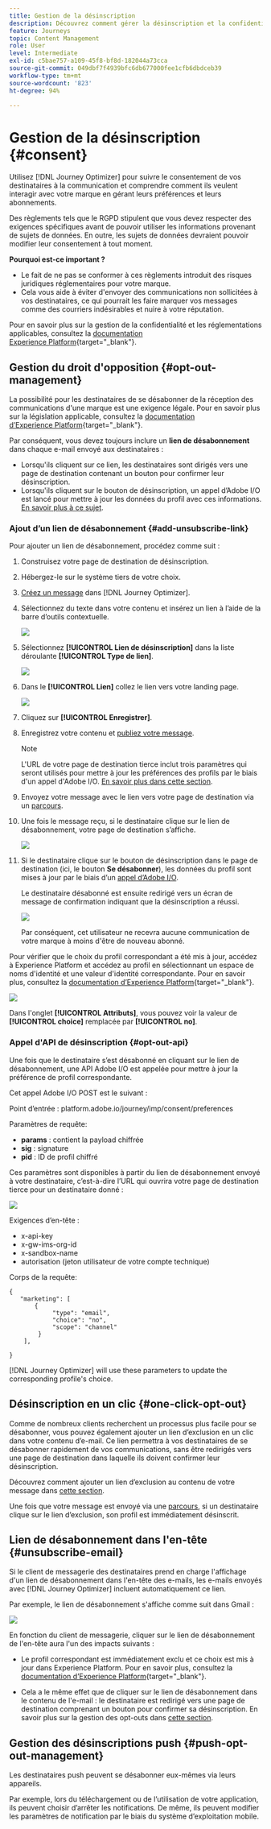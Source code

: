 ```yaml
---
title: Gestion de la désinscription
description: Découvrez comment gérer la désinscription et la confidentialité
feature: Journeys
topic: Content Management
role: User
level: Intermediate
exl-id: c5bae757-a109-45f8-bf8d-182044a73cca
source-git-commit: 049dbf7f4939bfc6db677000fee1cfb6dbdceb39
workflow-type: tm+mt
source-wordcount: '823'
ht-degree: 94%

---
```


# Gestion de la désinscription {#consent}

Utilisez [!DNL Journey Optimizer] pour suivre le consentement de vos destinataires à la communication et comprendre comment ils veulent interagir avec votre marque en gérant leurs préférences et leurs abonnements. <!--Their preferences and subscriptions are handled through Consent management.-->

Des règlements tels que le RGPD stipulent que vous devez respecter des exigences spécifiques avant de pouvoir utiliser les informations provenant de sujets de données. En outre, les sujets de données devraient pouvoir modifier leur consentement à tout moment.

**Pourquoi est-ce important ?**

* Le fait de ne pas se conformer à ces règlements introduit des risques juridiques réglementaires pour votre marque.
* Cela vous aide à éviter d&#39;envoyer des communications non sollicitées à vos destinataires, ce qui pourrait les faire marquer vos messages comme des courriers indésirables et nuire à votre réputation.

Pour en savoir plus sur la gestion de la confidentialité et les réglementations applicables, consultez la [documentation Experience Platform](https://experienceleague.adobe.com/docs/experience-platform/privacy/home.html?lang=fr){target=&quot;_blank&quot;}.

<!--* Recipients should be able to opt-in/opt-out from receiving electronic communication through one or more channel
* Recipients expect the brand to offer preference centre capability that controls how brand should engage with them (example: channel of communication, invasive and non-invasive tracking etc). This helps to fulfil regulatory obligations and also facilitates quality engagement with recipient. 
* The third category is the capability to offer subscription to recipients (newsletter, etc)-->

## Gestion du droit d&#39;opposition {#opt-out-management}

La possibilité pour les destinataires de se désabonner de la réception des communications d&#39;une marque est une exigence légale. Pour en savoir plus sur la législation applicable, consultez la [documentation d’Experience Platform](https://experienceleague.adobe.com/docs/experience-platform/privacy/regulations/overview.html?lang=fr#regulations){target=&quot;_blank&quot;}.

Par conséquent, vous devez toujours inclure un **lien de désabonnement** dans chaque e-mail envoyé aux destinataires :

* Lorsqu&#39;ils cliquent sur ce lien, les destinataires sont dirigés vers une page de destination contenant un bouton pour confirmer leur désinscription.
* Lorsqu&#39;ils cliquent sur le bouton de désinscription, un appel d’Adobe I/O est lancé pour mettre à jour les données du profil avec ces informations. [En savoir plus à ce sujet](#consent-service-api).

### Ajout d’un lien de désabonnement {#add-unsubscribe-link}

Pour ajouter un lien de désabonnement, procédez comme suit :

1. Construisez votre page de destination de désinscription.

1. Hébergez-le sur le système tiers de votre choix.

1. [Créez un message](../../help/using/create-message.md) dans [!DNL Journey Optimizer].

   <!--The link to your landing page should contain a static URL and the profile ID.-->

1. Sélectionnez du texte dans votre contenu et insérez un lien à l’aide de la barre d’outils contextuelle.

   ![](assets/opt-out-insert-link.png)

1. Sélectionnez **[!UICONTROL Lien de désinscription]** dans la liste déroulante **[!UICONTROL Type de lien]**.

   ![](assets/opt-out-link-type.png)

1. Dans le **[!UICONTROL Lien]** collez le lien vers votre landing page.

   ![](assets/opt-out-link-url.png)

1. Cliquez sur **[!UICONTROL Enregistrer]**.

1. Enregistrez votre contenu et [publiez votre message](../../help/using/publish-manage-message.md).

   >[!NOTE]
   >
   >L&#39;URL de votre page de destination tierce inclut trois paramètres qui seront utilisés pour mettre à jour les préférences des profils par le biais d&#39;un appel d&#39;Adobe I/O. [En savoir plus dans cette section](#consent-service-api).

1. Envoyez votre message avec le lien vers votre page de destination via un [parcours](building-journeys/journey.md).

1. Une fois le message reçu, si le destinataire clique sur le lien de désabonnement, votre page de destination s’affiche.

   ![](assets/opt-out-lp-example.png)

1. Si le destinataire clique sur le bouton de désinscription dans le page de destination (ici, le bouton **Se désabonner**), les données du profil sont mises à jour par le biais d’un [appel d’Adobe I/O](#opt-out-api).

   Le destinataire désabonné est ensuite redirigé vers un écran de message de confirmation indiquant que la désinscription a réussi.

   ![](assets/opt-out-confirmation-example.png)

   Par conséquent, cet utilisateur ne recevra aucune communication de votre marque à moins d&#39;être de nouveau abonné.

Pour vérifier que le choix du profil correspondant a été mis à jour, accédez à Experience Platform et accédez au profil en sélectionnant un espace de noms d&#39;identité et une valeur d&#39;identité correspondante. Pour en savoir plus, consultez la [documentation d’Experience Platform](https://experienceleague.adobe.com/docs/experience-platform/profile/ui/user-guide.html?lang=fr#getting-started){target=&quot;_blank&quot;}.

![](assets/opt-out-profile-choice.png)

Dans l&#39;onglet **[!UICONTROL Attributs]**, vous pouvez voir la valeur de **[!UICONTROL choice]** remplacée par **[!UICONTROL no]**.

<!--The opt-out URL is resolved upon each recipient receiving the message. It is then personalized with the relevant encrypted parameters (profile ID, profile name, journey ID, sandbox ID, and message execution ID).-->

### Appel d&#39;API de désinscription {#opt-out-api}

Une fois que le destinataire s’est désabonné en cliquant sur le lien de désabonnement, une API Adobe I/O <!--Consent service API to capture the encrypted data and-->est appelée pour mettre à jour la préférence de profil correspondante.

Cet appel Adobe I/O POST est le suivant :

Point d’entrée : platform.adobe.io/journey/imp/consent/preferences
<!--This is the new AEP specific AEP for consent instead of the AJO consent API that was previously used: cjm.adobe.io/imp/consent/preferences-->

Paramètres de requête:

* **params** : contient la payload chiffrée
* **sig** : signature <!--which signature?-->
* **pid** : ID de profil chiffré

Ces paramètres sont disponibles à partir du lien de désabonnement envoyé à votre destinataire, c’est-à-dire l’URL qui ouvrira votre page de destination tierce pour un destinataire donné :

![](assets/opt-out-parameters.png)

<!--QUESTION: How do you get the URL built for each recipient? Do you have to wait until each targeted recipient receives the unsubscribe link or can you deduce it in advance? Is it done automatically upon the API call or do you have to do something manually for each profile? In other words will the LP automatically include the 3 parameters or do you have to insert something manually? Still not completely clear-->

Exigences d’en-tête :

* x-api-key
* x-gw-ims-org-id
* x-sandbox-name
* autorisation (jeton utilisateur de votre compte technique) <!--How do you find this information? And other header elements?-->

Corps de la requête:

```
{
   "marketing": [
       {
            "type": "email",           
            "choice": "no",          
            "scope": "channel"       
        }
    ],
 
}
```

<!--The Consent service /-->[!DNL Journey Optimizer] will <!--decrypt and-->use these parameters to update the corresponding profile's choice.
<!--and provide an answer back to the landing page.-->

## Désinscription en un clic {#one-click-opt-out}

Comme de nombreux clients recherchent un processus plus facile pour se désabonner, vous pouvez également ajouter un lien d’exclusion en un clic dans votre contenu d’e-mail. Ce lien permettra à vos destinataires de se désabonner rapidement de vos communications, sans être redirigés vers une page de destination dans laquelle ils doivent confirmer leur désinscription.

Découvrez comment ajouter un lien d’exclusion au contenu de votre message dans [cette section](message-tracking.md#one-click-opt-out-link).

Une fois que votre message est envoyé via une [parcours](building-journeys/journey.md), si un destinataire clique sur le lien d’exclusion, son profil est immédiatement désinscrit.

## Lien de désabonnement dans l&#39;en-tête {#unsubscribe-email}

Si le client de messagerie des destinataires prend en charge l&#39;affichage d&#39;un lien de désabonnement dans l&#39;en-tête des e-mails, les e-mails envoyés avec [!DNL Journey Optimizer] incluent automatiquement ce lien.

Par exemple, le lien de désabonnement s&#39;affiche comme suit dans Gmail :

![](assets/unsubscribe-email.png)

En fonction du client de messagerie, cliquer sur le lien de désabonnement de l&#39;en-tête aura l&#39;un des impacts suivants :

* Le profil correspondant est immédiatement exclu et ce choix est mis à jour dans Experience Platform. Pour en savoir plus, consultez la [documentation d’Experience Platform](https://experienceleague.adobe.com/docs/experience-platform/profile/ui/user-guide.html#getting-started){target=&quot;_blank&quot;}.

* Cela a le même effet que de cliquer sur le lien de désabonnement dans le contenu de l&#39;e-mail : le destinataire est redirigé vers une page de destination comprenant un bouton pour confirmer sa désinscription. En savoir plus sur la gestion des opt-outs dans [cette section](#opt-out-management).

## Gestion des désinscriptions push {#push-opt-out-management}

Les destinataires push peuvent se désabonner eux-mêmes via leurs appareils.

Par exemple, lors du téléchargement ou de l’utilisation de votre application, ils peuvent choisir d’arrêter les notifications. De même, ils peuvent modifier les paramètres de notification par le biais du système d’exploitation mobile.

